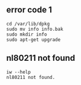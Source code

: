 
## error code 1
```
cd /var/lib/dpkg
sudo mv info info.bak  
sudo mkdir info
sudo apt-get upgrade
```

## nl80211 not found

```
iw --help
nl80211 not found.
```
